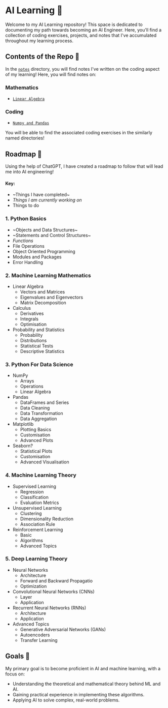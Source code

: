 # AI Learning 🌸

Welcome to my AI Learning repository! This space is dedicated to documenting my path towards becoming an AI Engineer. Here, you'll find a collection of coding exercises, projects, and notes that I've accumulated throughout my learning process.

## Contents of the Repo 🌷
In the [`notes`](learning_notes/) directory, you will find notes I've written on the coding aspect of my learning!
Here, you will find notes on:

### Mathematics
- [`Linear Algebra`](learning_notes/linear_algebra.md)

### Coding
- [`Numpy and Pandas`](learning_notes/numpy-pandas-learning.md)

You will be able to find the associated coding exercises in the similarly named directories!

## Roadmap 🌷
Using the help of ChatGPT, I have created a roadmap to follow that will lead me into AI engineering!

#### Key:
- ~Things I have completed~
- _Things I am currently working on_
- Things to do

### **1. Python Basics**
  - ~Objects and Data Structures~
  - ~Statements and Control Structures~
  - _Functions_
  - File Operations
  - Object Oriented Programming
  - Modules and Packages
  - Error Handling
    
### **2. Machine Learning Mathematics**
  - Linear Algebra
      - Vectors and Matrices
      - Eigenvalues and Eigenvectors
      - Matrix Decomposition
  - Calculus
      - Derivatives
      - Integrals
      - Optimisation
  - Probability and Statistics
      - Probability
      - Distributions
      - Statistical Tests
      - Descriptive Statistics
### **3. Python For Data Science**
  - NumPy
      - Arrays
      - Operations
      - Linear Algebra
  - Pandas
      - DataFrames and Series
      - Data Cleaning
      - Data Transformation
      - Data Aggregation
  - Matplotlib
      - Plotting Basics
      - Customisation
      - Advanced Plots
  - Seaborn?
      - Statistical Plots
      - Customisation
      - Advanced Visualisation
### **4. Machine Learning Theory**
  - Supervised Learning
      - Regression
      - Classification
      - Evaluation Metrics
  - Unsupervised Learning
      - Clustering
      - Dimensionality Reduction
      - Association Rule
  - Reinforcement Learning
      - Basic
      - Algorithms
      - Advanced Topics
### **5. Deep Learning Theory**
  - Neural Networks
      - Architecture
      - Forward and Backward Propagatio
      - Optimization
  - Convolutional Neural Networks (CNNs)
      - Layer
      - Application
  - Recurrent Neural Networks (RNNs)
      - Architecture
      - Application
  - Advanced Topics
      - Generative Adversarial Networks (GANs)
      - Autoencoders
      - Transfer Learning


## Goals 🌷

My primary goal is to become proficient in AI and machine learning, with a focus on:

- Understanding the theoretical and mathematical theory behind ML and AI.
- Gaining practical experience in implementing these algorithms.
- Applying AI to solve complex, real-world problems.
